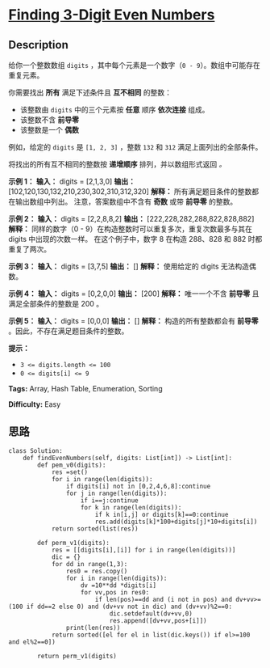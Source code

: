 # [Finding 3-Digit Even Numbers][title]

## Description

给你一个整数数组 `digits` ，其中每个元素是一个数字（`0 - 9`）。数组中可能存在重复元素。

你需要找出 **所有** 满足下述条件且 **互不相同** 的整数：

  * 该整数由 `digits` 中的三个元素按 **任意** 顺序 **依次连接** 组成。
  * 该整数不含 **前导零**
  * 该整数是一个 **偶数**

例如，给定的 `digits` 是 `[1, 2, 3]` ，整数 `132` 和 `312` 满足上面列出的全部条件。

将找出的所有互不相同的整数按 **递增顺序** 排列，并以数组形式返回 _。_



**示例 1：**
            **输入：** digits = [2,1,3,0]    **输出：** [102,120,130,132,210,230,302,310,312,320]    **解释：**    所有满足题目条件的整数都在输出数组中列出。     注意，答案数组中不含有 **奇数** 或带 **前导零** 的整数。

**示例 2：**
            **输入：** digits = [2,2,8,8,2]    **输出：** [222,228,282,288,822,828,882]    **解释：**    同样的数字（0 - 9）在构造整数时可以重复多次，重复次数最多与其在 digits 中出现的次数一样。     在这个例子中，数字 8 在构造 288、828 和 882 时都重复了两次。     

**示例 3：**
            **输入：** digits = [3,7,5]    **输出：** []    **解释：**    使用给定的 digits 无法构造偶数。    

**示例 4：**
            **输入：** digits = [0,2,0,0]    **输出：** [200]    **解释：**    唯一一个不含 **前导零** 且满足全部条件的整数是 200 。    

**示例 5：**
            **输入：** digits = [0,0,0]    **输出：** []    **解释：**    构造的所有整数都会有 **前导零** 。因此，不存在满足题目条件的整数。    



**提示：**

  * `3 <= digits.length <= 100`
  * `0 <= digits[i] <= 9`


**Tags:** Array, Hash Table, Enumeration, Sorting

**Difficulty:** Easy

## 思路

``` python3
class Solution:
    def findEvenNumbers(self, digits: List[int]) -> List[int]:
        def pem_v0(digits):
            res =set()
            for i in range(len(digits)):
                if digits[i] not in [0,2,4,6,8]:continue
                for j in range(len(digits)):
                    if i==j:continue
                    for k in range(len(digits)):
                        if k in[i,j] or digits[k]==0:continue
                        res.add(digits[k]*100+digits[j]*10+digits[i])
            return sorted(list(res))

        def perm_v1(digits):
            res = [[digits[i],[i]] for i in range(len(digits))]
            dic = {}
            for dd in range(1,3):    
                res0 = res.copy()
                for i in range(len(digits)):
                    dv =10**dd *digits[i]
                    for vv,pos in res0:
                        if len(pos)==dd and (i not in pos) and dv+vv>=(100 if dd==2 else 0) and (dv+vv not in dic) and (dv+vv)%2==0:
                            dic.setdefault(dv+vv,0)
                            res.append([dv+vv,pos+[i]])
                print(len(res))
            return sorted([el for el in list(dic.keys()) if el>=100 and el%2==0])

        return perm_v1(digits)
        
```

[title]: https://leetcode-cn.com/problems/finding-3-digit-even-numbers

